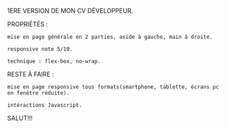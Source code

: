 1ERE VERSION DE MON CV DÉVELOPPEUR.



PROPRIÉTÉS : 


	mise en page générale en 2 parties, aside à gauche, main à droite.

	responsive note 5/10.

	technique : flex-box, no-wrap.




RESTE À FAIRE :


	mise en page responsive tous formats(smartphone, tablette, écrans pc en fenêtre réduite).

	intéractions Javascript.




SALUT!!!

